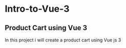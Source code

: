 # Intro-to-Vue-3

## Product Cart using Vue 3

In this project i will create a product cart using Vue js 3

